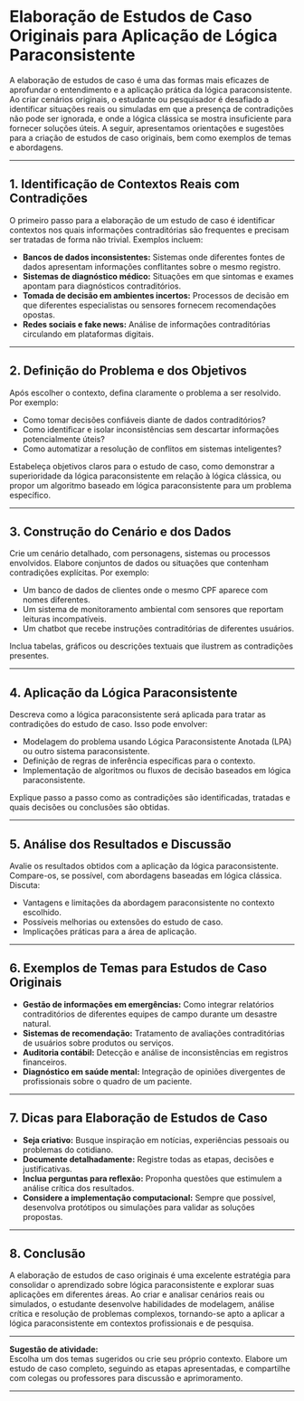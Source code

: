 
# Elaboração de Estudos de Caso Originais para Aplicação de Lógica Paraconsistente

A elaboração de estudos de caso é uma das formas mais eficazes de aprofundar o entendimento e a aplicação prática da lógica paraconsistente. Ao criar cenários originais, o estudante ou pesquisador é desafiado a identificar situações reais ou simuladas em que a presença de contradições não pode ser ignorada, e onde a lógica clássica se mostra insuficiente para fornecer soluções úteis. A seguir, apresentamos orientações e sugestões para a criação de estudos de caso originais, bem como exemplos de temas e abordagens.

---

## 1. **Identificação de Contextos Reais com Contradições**

O primeiro passo para a elaboração de um estudo de caso é identificar contextos nos quais informações contraditórias são frequentes e precisam ser tratadas de forma não trivial. Exemplos incluem:

- **Bancos de dados inconsistentes:** Sistemas onde diferentes fontes de dados apresentam informações conflitantes sobre o mesmo registro.
- **Sistemas de diagnóstico médico:** Situações em que sintomas e exames apontam para diagnósticos contraditórios.
- **Tomada de decisão em ambientes incertos:** Processos de decisão em que diferentes especialistas ou sensores fornecem recomendações opostas.
- **Redes sociais e fake news:** Análise de informações contraditórias circulando em plataformas digitais.

---

## 2. **Definição do Problema e dos Objetivos**

Após escolher o contexto, defina claramente o problema a ser resolvido. Por exemplo:

- Como tomar decisões confiáveis diante de dados contraditórios?
- Como identificar e isolar inconsistências sem descartar informações potencialmente úteis?
- Como automatizar a resolução de conflitos em sistemas inteligentes?

Estabeleça objetivos claros para o estudo de caso, como demonstrar a superioridade da lógica paraconsistente em relação à lógica clássica, ou propor um algoritmo baseado em lógica paraconsistente para um problema específico.

---

## 3. **Construção do Cenário e dos Dados**

Crie um cenário detalhado, com personagens, sistemas ou processos envolvidos. Elabore conjuntos de dados ou situações que contenham contradições explícitas. Por exemplo:

- Um banco de dados de clientes onde o mesmo CPF aparece com nomes diferentes.
- Um sistema de monitoramento ambiental com sensores que reportam leituras incompatíveis.
- Um chatbot que recebe instruções contraditórias de diferentes usuários.

Inclua tabelas, gráficos ou descrições textuais que ilustrem as contradições presentes.

---

## 4. **Aplicação da Lógica Paraconsistente**

Descreva como a lógica paraconsistente será aplicada para tratar as contradições do estudo de caso. Isso pode envolver:

- Modelagem do problema usando Lógica Paraconsistente Anotada (LPA) ou outro sistema paraconsistente.
- Definição de regras de inferência específicas para o contexto.
- Implementação de algoritmos ou fluxos de decisão baseados em lógica paraconsistente.

Explique passo a passo como as contradições são identificadas, tratadas e quais decisões ou conclusões são obtidas.

---

## 5. **Análise dos Resultados e Discussão**

Avalie os resultados obtidos com a aplicação da lógica paraconsistente. Compare-os, se possível, com abordagens baseadas em lógica clássica. Discuta:

- Vantagens e limitações da abordagem paraconsistente no contexto escolhido.
- Possíveis melhorias ou extensões do estudo de caso.
- Implicações práticas para a área de aplicação.

---

## 6. **Exemplos de Temas para Estudos de Caso Originais**

- **Gestão de informações em emergências:** Como integrar relatórios contraditórios de diferentes equipes de campo durante um desastre natural.
- **Sistemas de recomendação:** Tratamento de avaliações contraditórias de usuários sobre produtos ou serviços.
- **Auditoria contábil:** Detecção e análise de inconsistências em registros financeiros.
- **Diagnóstico em saúde mental:** Integração de opiniões divergentes de profissionais sobre o quadro de um paciente.

---

## 7. **Dicas para Elaboração de Estudos de Caso**

- **Seja criativo:** Busque inspiração em notícias, experiências pessoais ou problemas do cotidiano.
- **Documente detalhadamente:** Registre todas as etapas, decisões e justificativas.
- **Inclua perguntas para reflexão:** Proponha questões que estimulem a análise crítica dos resultados.
- **Considere a implementação computacional:** Sempre que possível, desenvolva protótipos ou simulações para validar as soluções propostas.

---

## 8. **Conclusão**

A elaboração de estudos de caso originais é uma excelente estratégia para consolidar o aprendizado sobre lógica paraconsistente e explorar suas aplicações em diferentes áreas. Ao criar e analisar cenários reais ou simulados, o estudante desenvolve habilidades de modelagem, análise crítica e resolução de problemas complexos, tornando-se apto a aplicar a lógica paraconsistente em contextos profissionais e de pesquisa.

---

**Sugestão de atividade:**  
Escolha um dos temas sugeridos ou crie seu próprio contexto. Elabore um estudo de caso completo, seguindo as etapas apresentadas, e compartilhe com colegas ou professores para discussão e aprimoramento.

---
```